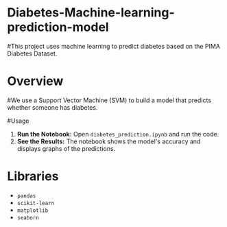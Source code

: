 # Diabetes-Machine-learning-prediction-model
#This project uses machine learning to predict diabetes based on the PIMA Diabetes Dataset.

# Overview
#We use a Support Vector Machine (SVM) to build a model that predicts whether someone has diabetes.

#Usage
1.  **Run the Notebook:** Open `diabetes_prediction.ipynb` and run the code.
2.  **See the Results:** The notebook shows the model's accuracy and displays graphs of the predictions.

# Libraries
* `pandas`
* `scikit-learn`
* `matplotlib`
* `seaborn`

